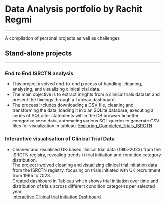 # **Data Analysis portfolio by Rachit Regmi**
----------------------------------------------

A compilation of personal projects as well as challenges

## **Stand-alone projects**
-------------------------------------------------

### **End to End ISRCTN analysis**
- This project involved end-to-end process of handling, cleaning, analysing, and visualizing clinical trial data.
- The main objective is to extract insights from a clinical trials dataset and present the findings through a Tableau dashboard.
- The process includes downloading a CSV file, cleaning and transforming the data, loading it into an SQLite database, executing a series of SQL alter statements within the DB browser to better categorise some data, automating various SQL queries to generate CSV files for visualization in tableau.
[Exploring_Completed_Trials_ISRCTN](https://public.tableau.com/views/Exploring_Completed_Trials_ISRCTN/Dashboard1?:language=en-GB&publish=yes&:sid=&:display_count=n&:origin=viz_share_link)


### **Interactive visualisation of Clinical Trial Data**

- Cleaned and visualised UK-based clinical trial data (1995-2023) from the ISRCTN registry, revealing trends in trial initiation and condition category distribution.  
The project involved cleaning and visualizing clinical trial initiation data from the ISRCTN registry, focusing on trials initiated with UK recruitment from 1995 to 2023.  
Created dashboard in Tableau which shows trial initiation over time and distribution of trials across different condition categories per selected year  
[Interactive Clinical trial initiation Dashboard](https://public.tableau.com/views/CaseStudy_InterventionalStudiesInitiatedintheUnitedKingdom/Dashboard1?:language=en-GB&:sid=&:display_count=n&:origin=viz_share_link)
